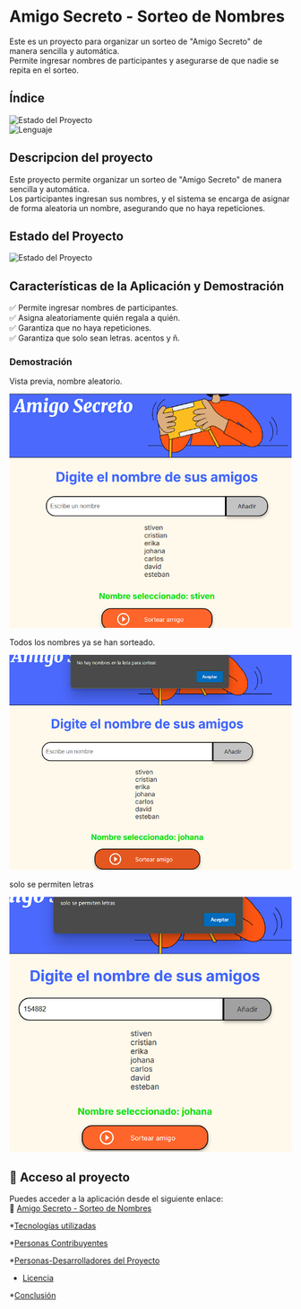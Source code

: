 # Amigo Secreto - Sorteo de Nombres  

Este es un proyecto para organizar un sorteo de "Amigo Secreto" de manera sencilla y automática.  
Permite ingresar nombres de participantes y asegurarse de que nadie se repita en el sorteo.  

## Índice  

![Estado del Proyecto](https://img.shields.io/badge/Estado-Terminado-green)  
![Lenguaje](https://img.shields.io/badge/Lenguaje-JavaScript-yellow)  

## Descripcion del proyecto 

Este proyecto permite organizar un sorteo de "Amigo Secreto" de manera sencilla y automática.  
Los participantes ingresan sus nombres, y el sistema se encarga de asignar de forma aleatoria un nombre, asegurando que no haya repeticiones.  

## Estado del Proyecto  
![Estado del Proyecto](https://img.shields.io/badge/Estado-Terminado-green)

## Características de la Aplicación y Demostración  
✅ Permite ingresar nombres de participantes.  
✅ Asigna aleatoriamente quién regala a quién.  
✅ Garantiza que no haya repeticiones.  
✅ Garantiza que solo sean letras. acentos y ñ.  


### Demostración  
Vista previa, nombre aleatorio.

![vista previa, nombre aleatorio](https://github.com/JstivenRendon/Amigo-secreto/blob/main/Screenshot%202025-03-17%20181408.png?raw=true) 

Todos los nombres ya se han sorteado.

![Mensaje cuando todos los nombres se han sorteado](https://github.com/JstivenRendon/Amigo-secreto/blob/main/Screenshot%202025-03-17%20181947.png?raw=true) 

solo se permiten letras

![Mensaje que solo sean letras](https://github.com/JstivenRendon/Amigo-secreto/blob/main/Screenshot%202025-03-17%20182007.png?raw=true) 

## 📂 Acceso al proyecto  
Puedes acceder a la aplicación desde el siguiente enlace:  
🔗 [Amigo Secreto - Sorteo de Nombres](http://127.0.0.1:5500/challenge-amigo-secreto_esp-main/index.html)

*[Tecnologías utilizadas](#tecnologías-utilizadas)

*[Personas Contribuyentes](#personas-contribuyentes)

*[Personas-Desarrolladores del Proyecto](#personas-desarrolladores)

* [Licencia](#licencia)

*[Conclusión](#conclusión)
